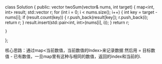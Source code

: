 class Solution {
public:
    vector<int> twoSum(vector<int>& nums, int target) {
        map<int, int> result;
        std::vector<int> r;
        for (int i = 0; i < nums.size(); i++) {
            int key = target - nums[i];
            if (result.count(key)) {
                r.push_back(result[key]);
                r.push_back(i);
                return r;
            }
            result.insert(std::pair<int, int>(nums[i], i));
        }
        return r;
    
    }
};

核心思路：通过map<当前数值，当前数值的Index>来记录数据
然后用<key> = 目标数值 - 已有数值，一旦map里有这种与<key>相同的数值，返回<key>的index和当前的i.